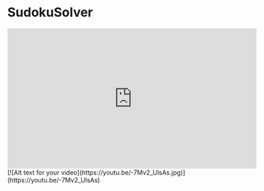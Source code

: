 # SudokuSolver

<iframe width="560" height="315" src="https://www.youtube.com/embed/-7Mv2_UlsAs" frameborder="0" allowfullscreen></iframe>
[![Alt text for your video](https://youtu.be/-7Mv2_UlsAs.jpg)](https://youtu.be/-7Mv2_UlsAs)

